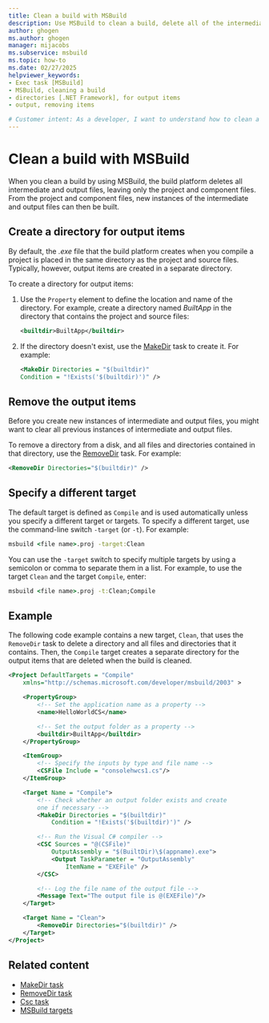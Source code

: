 ```yaml
---
title: Clean a build with MSBuild
description: Use MSBuild to clean a build, delete all of the intermediate and output files, and leave only the project and component files.
author: ghogen
ms.author: ghogen
manager: mijacobs
ms.subservice: msbuild
ms.topic: how-to
ms.date: 02/27/2025
helpviewer_keywords:
- Exec task [MSBuild]
- MSBuild, cleaning a build
- directories [.NET Framework], for output items
- output, removing items

# Customer intent: As a developer, I want to understand how to clean a build by using MSBuild so that intermediate and output files are deleted.
---
```


# Clean a build with MSBuild

When you clean a build by using MSBuild, the build platform deletes all intermediate and output files, leaving only the project and component files. From the project and component files, new instances of the intermediate and output files can then be built.

## Create a directory for output items

By default, the *.exe* file that the build platform creates when you compile a project is placed in the same directory as the project and source files. Typically, however, output items are created in a separate directory.

To create a directory for output items:

1. Use the `Property` element to define the location and name of the directory. For example, create a directory named *BuiltApp* in the directory that contains the project and source files:

   ```xml
   <builtdir>BuiltApp</builtdir>
   ```

2. If the directory doesn't exist, use the [MakeDir](../msbuild/makedir-task.md) task to create it. For example:

   ```xml
   <MakeDir Directories = "$(builtdir)"
   Condition = "!Exists('$(builtdir)')" />
   ```

## Remove the output items

Before you create new instances of intermediate and output files, you might want to clear all previous instances of intermediate and output files.

To remove a directory from a disk, and all files and directories contained in that directory, use the [RemoveDir](../msbuild/removedir-task.md) task. For example:

```xml
<RemoveDir Directories="$(builtdir)" />
```

## Specify a different target

The default target is defined as `Compile` and is used automatically unless you specify a different target or targets. To specify a different target, use the command-line switch `-target` (or `-t`). For example:

```cmd
msbuild <file name>.proj -target:Clean
```

You can use the `-target` switch to specify multiple targets by using a semicolon or comma to separate them in a list. For example, to use the target `Clean` and the target `Compile`, enter:

```cmd
msbuild <file name>.proj -t:Clean;Compile
```

## Example

 The following code example contains a new target, `Clean`, that uses the `RemoveDir` task to delete a directory and all files and directories that it contains. Then, the `Compile` target creates a separate directory for the output items that are deleted when the build is cleaned.

```xml
<Project DefaultTargets = "Compile"
    xmlns="http://schemas.microsoft.com/developer/msbuild/2003" >

    <PropertyGroup>
        <!-- Set the application name as a property -->
        <name>HelloWorldCS</name>

        <!-- Set the output folder as a property -->
        <builtdir>BuiltApp</builtdir>
    </PropertyGroup>

    <ItemGroup>
        <!-- Specify the inputs by type and file name -->
        <CSFile Include = "consolehwcs1.cs"/>
    </ItemGroup>

    <Target Name = "Compile">
        <!-- Check whether an output folder exists and create
        one if necessary -->
        <MakeDir Directories = "$(builtdir)"
            Condition = "!Exists('$(builtdir)')" />

        <!-- Run the Visual C# compiler -->
        <CSC Sources = "@(CSFile)"
            OutputAssembly = "$(BuiltDir)\$(appname).exe">
            <Output TaskParameter = "OutputAssembly"
                ItemName = "EXEFile" />
        </CSC>

        <!-- Log the file name of the output file -->
        <Message Text="The output file is @(EXEFile)"/>
    </Target>

    <Target Name = "Clean">
        <RemoveDir Directories="$(builtdir)" />
    </Target>
</Project>
```

## Related content

- [MakeDir task](../msbuild/makedir-task.md)
- [RemoveDir task](../msbuild/removedir-task.md)
- [Csc task](../msbuild/csc-task.md)
- [MSBuild targets](../msbuild/msbuild-targets.md)
